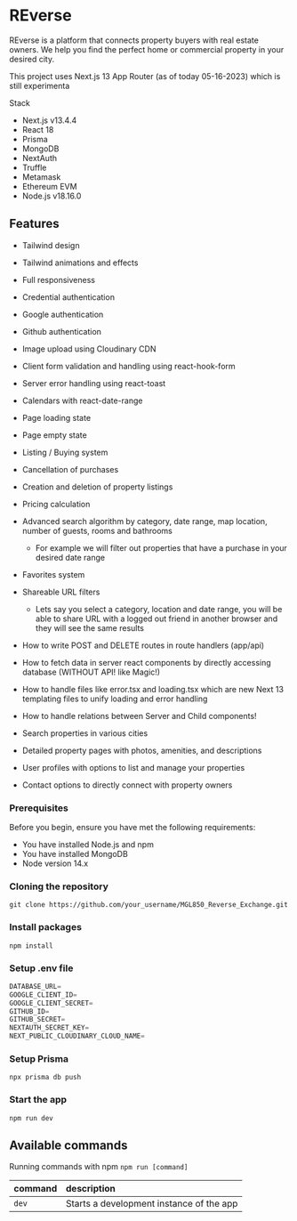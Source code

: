 # REverse

REverse is a platform that connects property buyers with real estate owners. We help you find the perfect home or commercial property in your desired city.

This project uses Next.js 13 App Router (as of today 05-16-2023) which is still experimenta

Stack

* Next.js v13.4.4
* React 18
* Prisma
* MongoDB
* NextAuth
* Truffle
* Metamask
* Ethereum EVM
* Node.js v18.16.0

## Features

* Tailwind design
* Tailwind animations and effects
* Full responsiveness
* Credential authentication
* Google authentication
* Github authentication
* Image upload using Cloudinary CDN
* Client form validation and handling using react-hook-form
* Server error handling using react-toast
* Calendars with react-date-range
* Page loading state
* Page empty state
* Listing / Buying system
* Cancellation of purchases
* Creation and deletion of property listings
* Pricing calculation
* Advanced search algorithm by category, date range, map location, number of guests, rooms and bathrooms

  * For example we will filter out properties that have a purchase in your desired date range
* Favorites system
* Shareable URL filters

  * Lets say you select a category, location and date range, you will be able to share URL with a logged out friend in another browser and they will see the same results
* How to write POST and DELETE routes in route handlers (app/api)
* How to fetch data in server react components by directly accessing database (WITHOUT API! like Magic!)
* How to handle files like error.tsx and loading.tsx which are new Next 13 templating files to unify loading and error handling
* How to handle relations between Server and Child components!
* Search properties in various cities
* Detailed property pages with photos, amenities, and descriptions
* User profiles with options to list and manage your properties
* Contact options to directly connect with property owners

### Prerequisites

Before you begin, ensure you have met the following requirements:

* You have installed Node.js and npm
* You have installed MongoDB
* Node version 14.x

### Cloning the repository

```shell
git clone https://github.com/your_username/MGL850_Reverse_Exchange.git
```

### Install packages

```shell
npm install
```

### Setup .env file

```js
DATABASE_URL=
GOOGLE_CLIENT_ID=
GOOGLE_CLIENT_SECRET=
GITHUB_ID=
GITHUB_SECRET=
NEXTAUTH_SECRET_KEY=
NEXT_PUBLIC_CLOUDINARY_CLOUD_NAME=
```

### Setup Prisma

```shell
npx prisma db push
```

### Start the app

```shell
npm run dev
```

## Available commands

Running commands with npm `npm run [command]`

| command | description                              |
| :------ | :--------------------------------------- |
| `dev` | Starts a development instance of the app |

